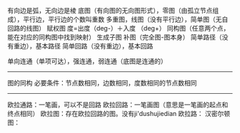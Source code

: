 有向边是弧，无向边是棱
底图（有向图的无向图形式），零图（由孤立节点组成），平行边，平行边的个数叫重数
多重图，线图（没有平行边），简单图（无自回路的线图）
赋权图
度=出度（deg-）＋入度 （deg+）
同构图（任意两个点，能在对应的同构图中找到映射）
生成子图
补图（完全图-图本身）
简单路径（没有重边），基本路径
简单回路（没有重边），基本回路

单向连通（单项可达），强连通，弱连通（底图是连通的）


---
图的同构
必要条件：节点数相同，边数相同，度数相同的节点数相同

---
欧拉通路：一笔画，可以不是回路
欧拉回路：一笔画图（意思是一笔画的起点和终点相同）
欧拉图：存在欧拉回路的图。没有ji'dushujiedian
欧拉路：
汉密尔顿图：